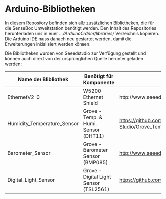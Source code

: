 Arduino-Bibliotheken
=======

In diesem Repository befinden sich alle zusätzlichen Bibliotheken, die für die SenseBox Umweltstation benötigt werden.
Den Inhalt des Repositories herunterladen und in euer _.../ArduinoOrdner/libraries/_ 
  Verzeichnis kopieren. Die Arduino IDE muss danach neu gestartet werden, damit die Erweiterungen initialisiert werden können.


Die Bibliotheken wurden von Seeedstudio zur Verfügung gestellt und können auch direkt von der ursprünglichen Quelle herunter geladen werden:


Name der Blibliothek  | Benötigt für Komponente | Direkter Link zur Bibliothek
------------- | ------------- | -------------
EthernetV2_0  | W5200 Ethernet Shield | http://www.seeedstudio.com/wiki/File:W5200_Ethernet_Shield_Library.zip
Humidity_Temperature_Sensor  | Grove - Temp. & Humi. Sensor (DHT11) | https://github.com/Seeed-Studio/Grove_Temperature_And_Humidity_Sensor
Barometer_Sensor | Grove - Barometer Sensor (BMP085) | http://www.seeedstudio.com/wiki/File:Barometer_Sensor.zip
Digital_Light_Sensor | Grove - Digital Light Sensor (TSL2561) | https://github.com/Seeed-Studio/Grove_Digital_Light_Sensor
